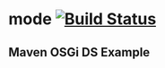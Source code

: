 mode [![Build Status](https://travis-ci.org/mbe24/mode.svg?branch=master)](https://travis-ci.org/mbe24/mode)
====

Maven OSGi DS Example
---------------------
